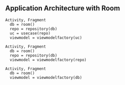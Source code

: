 ## Application Architecture with Room

```
Activity, Fragment
  db = room()
  repo = repository(db)
  uc = usecase(repo)
  viewmodel = viewmodelfactory(uc)
```

```
Activity, Fragment
  db = room()
  repo = repository(db)
  viewmodel = viewmodelfactory(repo)
```

```
Activity, Fragment
  db = room()
  viewmodel = viewmodelfactory(db)
```
